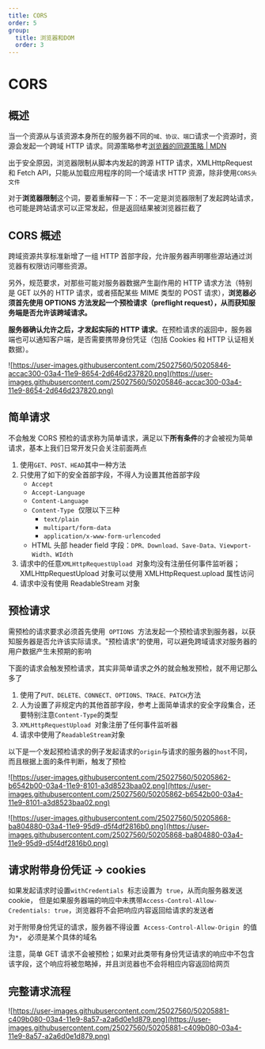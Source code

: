 ```yaml
---
title: CORS
order: 5
group:
  title: 浏览器和DOM
  order: 3
---
```


# CORS

## **概述**

当一个资源从与该资源本身所在的服务器不同的`域、协议、端口`请求一个资源时，资源会发起一个跨域 HTTP 请求。同源策略参考[浏览器的同源策略 | MDN](https://developer.mozilla.org/zh-CN/docs/Web/Security/Same-origin_policy)

出于安全原因，浏览器限制从脚本内发起的跨源 HTTP 请求，XMLHttpRequest 和 Fetch API，只能从加载应用程序的同一个域请求 HTTP 资源，除非使用`CORS头文件`

对于**浏览器限制**这个词，要着重解释一下：不一定是浏览器限制了发起跨站请求，也可能是跨站请求可以正常发起，但是返回结果被浏览器拦截了

## **CORS 概述**

跨域资源共享标准新增了一组 HTTP 首部字段，允许服务器声明哪些源站通过浏览器有权限访问哪些资源。

另外，规范要求，对那些可能对服务器数据产生副作用的 HTTP 请求方法（特别是 GET 以外的 HTTP 请求，或者搭配某些 MIME 类型的 POST 请求），**浏览器必须首先使用 OPTIONS 方法发起一个预检请求（preflight request），从而获知服务端是否允许该跨域请求。**

**服务器确认允许之后，才发起实际的 HTTP 请求**。在预检请求的返回中，服务器端也可以通知客户端，是否需要携带身份凭证（包括 Cookies 和 HTTP 认证相关数据）。

![https://user-images.githubusercontent.com/25027560/50205846-accac300-03a4-11e9-8654-2d646d237820.png](https://user-images.githubusercontent.com/25027560/50205846-accac300-03a4-11e9-8654-2d646d237820.png)

## **简单请求**

不会触发 CORS 预检的请求称为简单请求，满足以下**所有条件**的才会被视为简单请求，基本上我们日常开发只会关注前面两点

1. 使用`GET、POST、HEAD`其中一种方法
2. 只使用了如下的安全首部字段，不得人为设置其他首部字段
   - `Accept`
   - `Accept-Language`
   - `Content-Language`
   - `Content-Type`  仅限以下三种
     - `text/plain`
     - `multipart/form-data`
     - `application/x-www-form-urlencoded`
   - HTML 头部 header field 字段：`DPR、Download、Save-Data、Viewport-Width、WIdth`
3. 请求中的任意`XMLHttpRequestUpload`  对象均没有注册任何事件监听器；XMLHttpRequestUpload 对象可以使用 XMLHttpRequest.upload 属性访问
4. 请求中没有使用 ReadableStream 对象

## **预检请求**

需预检的请求要求必须首先使用  `OPTIONS`  方法发起一个预检请求到服务器，以获知服务器是否允许该实际请求。"预检请求“的使用，可以避免跨域请求对服务器的用户数据产生未预期的影响

下面的请求会触发预检请求，其实非简单请求之外的就会触发预检，就不用记那么多了

1. 使用了`PUT、DELETE、CONNECT、OPTIONS、TRACE、PATCH`方法
2. 人为设置了非规定内的其他首部字段，参考上面简单请求的安全字段集合，还要特别注意`Content-Type`的类型
3. `XMLHttpRequestUpload`  对象注册了任何事件监听器
4. 请求中使用了`ReadableStream`对象

以下是一个发起预检请求的例子发起请求的`origin`与请求的服务器的`host`不同，而且根据上面的条件判断，触发了预检

![https://user-images.githubusercontent.com/25027560/50205862-b6542b00-03a4-11e9-8101-a3d8523baa02.png](https://user-images.githubusercontent.com/25027560/50205862-b6542b00-03a4-11e9-8101-a3d8523baa02.png)

![https://user-images.githubusercontent.com/25027560/50205868-ba804880-03a4-11e9-95d9-d5f4df2816b0.png](https://user-images.githubusercontent.com/25027560/50205868-ba804880-03a4-11e9-95d9-d5f4df2816b0.png)

## **请求附带身份凭证 -> cookies**

如果发起请求时设置`withCredentials`  标志设置为  `true`，从而向服务器发送 cookie， 但是如果服务器端的响应中未携带`Access-Control-Allow-Credentials: true`，浏览器将不会把响应内容返回给请求的发送者

对于附带身份凭证的请求，服务器不得设置  `Access-Control-Allow-Origin`  的值为`*`， 必须是某个具体的域名

注意，简单 GET 请求不会被预检；如果对此类带有身份凭证请求的响应中不包含该字段，这个响应将被忽略掉，并且浏览器也不会将相应内容返回给网页

## **完整请求流程**

![https://user-images.githubusercontent.com/25027560/50205881-c409b080-03a4-11e9-8a57-a2a6d0e1d879.png](https://user-images.githubusercontent.com/25027560/50205881-c409b080-03a4-11e9-8a57-a2a6d0e1d879.png)
